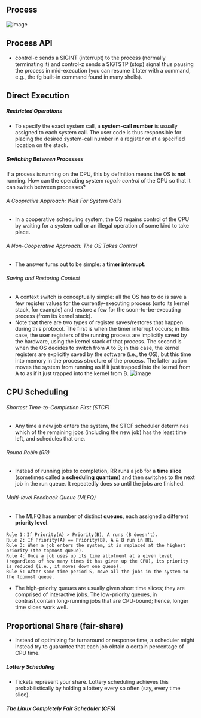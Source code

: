 ## Process
![image](https://user-images.githubusercontent.com/46720890/117984648-973a0780-b36a-11eb-9156-29aaa058a22f.png)

## Process API
* control-c sends a SIGINT (interrupt) to the process (normally terminating it) and control-z sends a SIGTSTP (stop) signal thus pausing the process in mid-execution (you can resume it later with a command, e.g., the fg built-in command found in many shells).


## Direct Execution
##### Restricted Operations
* To specify the exact system call, a **system-call number** is usually assigned to each system call. The user code is thus responsible for placing the desired system-call number in a register or at a specified location on the stack.
##### Switching Between Processes
If a process is running on the CPU, this by definition means the OS is **not** running. How can the operating system *regain control* of the CPU so that it can switch between processes?
###### A Cooprative Approach: Wait For System Calls
* In a cooperative scheduling system, the OS regains control of the CPU by waiting for a system call or an illegal operation of some kind to take place.
###### A Non-Cooperative Approach: The OS Takes Control
* The answer turns out to be simple: a **timer interrupt**.
###### Saving and Restoring Context
* A context switch is conceptually simple: all the OS has to do is save a few register values for the currently-executing process (onto its kernel stack, for example) and restore a few for the soon-to-be-executing process (from its kernel stack).
* Note that there are two types of register saves/restores that happen during this protocol. The first is when the timer interrupt occurs; in this case, the user registers of the running process are implicitly saved by the
hardware, using the kernel stack of that process. The second is when the OS decides to switch from A to B; in this case, the kernel registers are explicitly saved by the software (i.e., the OS), but this time into memory in the process structure of the process. The latter action moves the system from running as if it just trapped into the kernel from A to as if it just trapped into the kernel from B.
![image](https://user-images.githubusercontent.com/46720890/118389274-be8b2000-b65b-11eb-833d-b3c2f6dfde99.png)

## CPU Scheduling
###### Shortest Time-to-Completion First (STCF)  
* Any time a new job enters the system, the STCF scheduler determines which of the remaining jobs (including the new job) has the least time left, and schedules that one. 

###### Round Robin (RR)
* Instead of running jobs to completion, RR runs a job for a **time slice** (sometimes called a **scheduling quantum**) and then switches to the next job in the run queue. It repeatedly does so until the jobs are finished.

###### Multi-level Feedback Queue (MLFQ)
* The MLFQ has a number of distinct **queues**, each assigned a different **priority level**.
```
Rule 1：If Priority(A) > Priority(B), A runs (B doesn't).
Rule 2: If Priority(A) == Priority(B), A & B run in RR.
Rule 3: When a job enters the system, it is replaced at the highest priority (the topmost queue).
Rule 4: Once a job uses up its time allotment at a given level (regardless of how many times it has given up the CPU), its priority is reduced (i.e., it moves down one queue).
Rule 5: After some time period S, move all the jobs in the system to the topmost queue.
```
* The high-priority queues are usually given short time slices; they are comprised of interactive jobs. The low-priority queues, in contrast,contain long-running jobs that are CPU-bound; hence, longer time slices work well.

## Proportional Share (fair-share)
* Instead of optimizing for turnaround or response time, a scheduler might instead try to guarantee that each job obtain a certain percentage of CPU time.
##### Lottery Scheduling
* Tickets represent your share. Lottery scheduling achieves this probabilistically by holding a lottery every so often (say, every time slice).

##### The Linux Completely Fair Scheduler (CFS)
